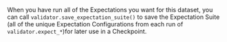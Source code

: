 When you have run all of the Expectations you want for this dataset, you can call `validator.save_expectation_suite()` to save the Expectation Suite (all of the unique Expectation Configurations from each run of `validator.expect_*`)for later use in a Checkpoint.

```python title="Python" name="version-0.17.23 docs/docusaurus/versioned_docs/version-0.17.23/snippets/aws_cloud_storage_pandas.py save_expectations"
```
